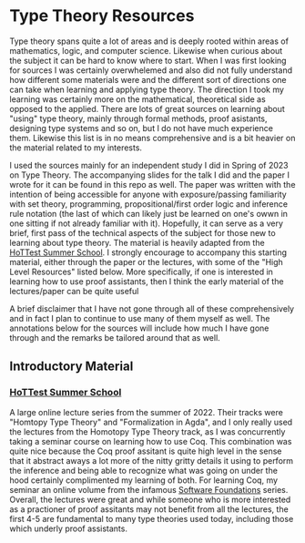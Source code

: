 # Type Theory Resources
Type theory spans quite a lot of areas and is deeply rooted within areas of mathematics, logic, and computer science. Likewise when curious about the subject
it can be hard to know where to start. When I was first looking for sources I was certainly overwhelemed and also did not fully understand how different 
some materials were and the different sort of directions one can take when learning and applying type theory. The direction I took my learning was certainly 
more on the mathematical, theoretical side as opposed to the applied. There are lots of great sources on learning about "using" type theory, mainly through 
formal methods, proof asistants, designing type systems and so on, but I do not have much experience them. Likewise this list is in no means
comprehensive and is a bit heavier on the material related to my interests. 

I used the sources mainly for an independent study I did in Spring of 2023 on Type Theory. The accompanying slides for the talk I did 
and the paper I wrote for it can be found in this repo as well. The paper was written with the intention of being accessible for anyone with 
exposure/passing familiarity with set theory, programming, propositional/first order logic and inference rule notation (the last of which can likely just 
be learned on one's owwn in one sitting if not already familiar with it). Hopefully, it can serve as a very brief, first pass of the technical aspects of 
the subject for those new to learning about type theory. The material is heavily adapted from the [HoTTest Summer School](https://github.com/martinescardo/HoTTEST-Summer-School). 
I strongly encourage to accompany this starting material, either through the paper or the lectures, with some of the "High Level Resources" listed below.
More specifically, if one is interested in learning how to use proof assistants, then I think the early material of the lectures/paper can be quite useful 

A brief disclaimer that I have not gone through all of these comprehensively and in fact I plan to continue to use many of them myself as well. 
The annotations below for the sources will include how much I have gone through and the remarks be tailored around that as well. 

## Introductory Material 
### [HoTTest Summer School](https://github.com/martinescardo/HoTTEST-Summer-School)
A large online lecture series from the summer of 2022. Their tracks were "Homtopy Type Theory" and "Formalization in Agda", and I only really used the lectures
from the Homotopy Type Theory track, as I was concurrently taking a seminar course on learning how to use Coq. This combination was quite nice because the Coq
proof assitant is quite high level in the sense that it abstract aways a lot more of the nitty gritty details it using to perform the inference and being able
to recognize what was going on under the hood certainly complimented my learning of both. For learning Coq, my seminar an online volume from the infamous
[Software Foundations](https://softwarefoundations.cis.upenn.edu/lf-current/toc.html) series. Overall, the lectures were great and while someone who is more
interested as a practioner of proof assitants may not benefit from all the lectures, the first 4-5 are fundamental to many type theories used today, including 
those which underly proof assistants. 

